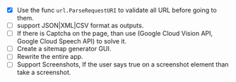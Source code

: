 - [x] Use the func `url.ParseRequestURI` to validate all URL before going to them.
- [ ] support JSON|XML|CSV format as outputs.
- [ ] If there is Captcha on the page, than use (Google Cloud Vision API, Google Cloud Speech API) to solve it.
- [ ] Create a sitemap generator GUI.
- [ ] Rewrite the entire app.
- [ ] Support Screenshots, If the user says true on a screenshot element than take a screenshot.
